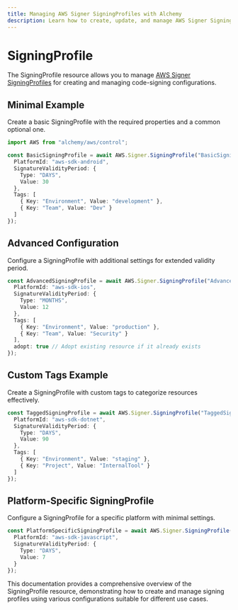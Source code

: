 ```yaml
---
title: Managing AWS Signer SigningProfiles with Alchemy
description: Learn how to create, update, and manage AWS Signer SigningProfiles using Alchemy Cloud Control.
---
```


# SigningProfile

The SigningProfile resource allows you to manage [AWS Signer SigningProfiles](https://docs.aws.amazon.com/signer/latest/userguide/) for creating and managing code-signing configurations.

## Minimal Example

Create a basic SigningProfile with the required properties and a common optional one.

```ts
import AWS from "alchemy/aws/control";

const BasicSigningProfile = await AWS.Signer.SigningProfile("BasicSigningProfile", {
  PlatformId: "aws-sdk-android",
  SignatureValidityPeriod: {
    Type: "DAYS",
    Value: 30
  },
  Tags: [
    { Key: "Environment", Value: "development" },
    { Key: "Team", Value: "Dev" }
  ]
});
```

## Advanced Configuration

Configure a SigningProfile with additional settings for extended validity period.

```ts
const AdvancedSigningProfile = await AWS.Signer.SigningProfile("AdvancedSigningProfile", {
  PlatformId: "aws-sdk-ios",
  SignatureValidityPeriod: {
    Type: "MONTHS",
    Value: 12
  },
  Tags: [
    { Key: "Environment", Value: "production" },
    { Key: "Team", Value: "Security" }
  ],
  adopt: true // Adopt existing resource if it already exists
});
```

## Custom Tags Example

Create a SigningProfile with custom tags to categorize resources effectively.

```ts
const TaggedSigningProfile = await AWS.Signer.SigningProfile("TaggedSigningProfile", {
  PlatformId: "aws-sdk-dotnet",
  SignatureValidityPeriod: {
    Type: "DAYS",
    Value: 90
  },
  Tags: [
    { Key: "Environment", Value: "staging" },
    { Key: "Project", Value: "InternalTool" }
  ]
});
```

## Platform-Specific SigningProfile

Configure a SigningProfile for a specific platform with minimal settings.

```ts
const PlatformSpecificSigningProfile = await AWS.Signer.SigningProfile("PlatformSpecificSigningProfile", {
  PlatformId: "aws-sdk-javascript",
  SignatureValidityPeriod: {
    Type: "DAYS",
    Value: 7
  }
});
```

This documentation provides a comprehensive overview of the SigningProfile resource, demonstrating how to create and manage signing profiles using various configurations suitable for different use cases.